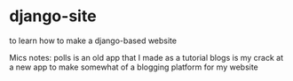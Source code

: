 # django-site
to learn how to make a django-based website

Mics notes:
polls is an old app that I made as a tutorial
blogs is my crack at a new app to make somewhat of a blogging platform for my website


